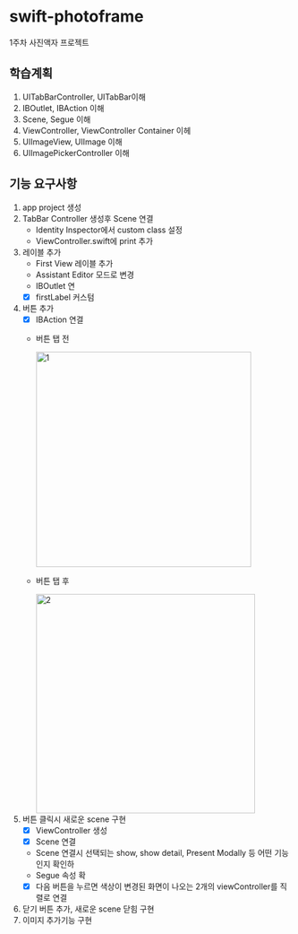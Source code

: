# swift-photoframe
1주차 사진액자 프로젝트

## 학습계획
1. UITabBarController, UITabBar이해
2. IBOutlet, IBAction 이해
3. Scene, Segue 이해
4. ViewController, ViewController Container 이헤
5. UIImageView, UIImage 이해
6. UIImagePickerController 이해

## 기능 요구사항
1. app project 생성
2. TabBar Controller 생성후 Scene 연결
    - Identity Inspector에서 custom class 설정
    - ViewController.swift에 print 추가
3. 레이블 추가
    - First View 레이블 추가
    - Assistant Editor 모드로 변경
    - IBOutlet 연
    - [x] firstLabel 커스텀
4. 버튼 추가
    - [x] IBAction 연결
    - 버튼 탭 전
    
        <img width="384" alt="1" src="https://user-images.githubusercontent.com/86761640/223652431-fdd78e4a-99f9-42f7-97b1-d7e4b64da097.png">
    - 버튼 탭 후
    
        <img width="391" alt="2" src="https://user-images.githubusercontent.com/86761640/223652443-46d97d3e-0cf9-44c3-9fea-01bbd906604a.png">
5. 버튼 클릭시 새로운 scene 구현
    - [x] ViewController 생성
    - [x] Scene 연결
    - Scene 연결시 선택되는 show, show detail, Present Modally 등 어떤 기능인지 확인하
    - Segue 속성 확
    - [x] 다음 버튼을 누르면 색상이 변경된 화면이 나오는 2개의 viewController를 직렬로 연결
6. 닫기 버튼 추가, 새로운 scene 닫힘 구현
7. 이미지 추가기능 구현
